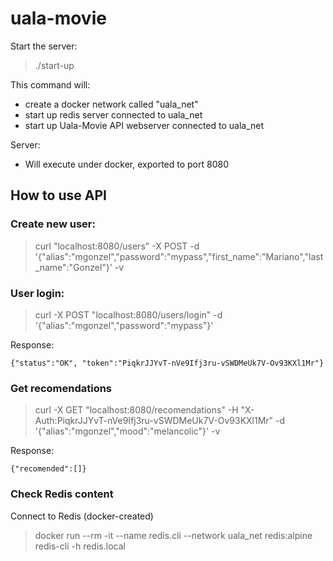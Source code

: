 # uala-movie

Start the server:
> ./start-up

This command will:
- create a docker network called "uala_net"
- start up redis server connected to uala_net
- start up Uala-Movie API webserver connected to uala_net

Server:
- Will execute under docker, exported to port 8080

## How to use API
### Create new user:
> curl "localhost:8080/users" -X POST  -d '{"alias":"mgonzel","password":"mypass","first_name":"Mariano","last_name":"Gonzel"}' -v

### User login:
> curl -X POST "localhost:8080/users/login" -d '{"alias":"mgonzel","password":"mypass"}'

Response:

	{"status":"OK", "token":"PiqkrJJYvT-nVe9Ifj3ru-vSWDMeUk7V-Ov93KXl1Mr"}

### Get recomendations
> curl -X GET "localhost:8080/recomendations" -H "X-Auth:PiqkrJJYvT-nVe9Ifj3ru-vSWDMeUk7V-Ov93KXl1Mr" -d '{"alias":"mgonzel","mood":"melancolic"}' -v

Response:

	{"recomended":[]}


### Check Redis content
Connect to Redis (docker-created)
> docker run --rm -it --name redis.cli --network uala_net redis:alpine redis-cli -h redis.local
